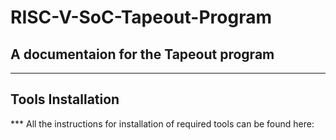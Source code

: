 # RISC-V-SoC-Tapeout-Program

## A documentaion for the Tapeout program
------------------------------------------------------------------------------------------------
## Tools Installation 

*** All the instructions for installation of required tools can be found here:

